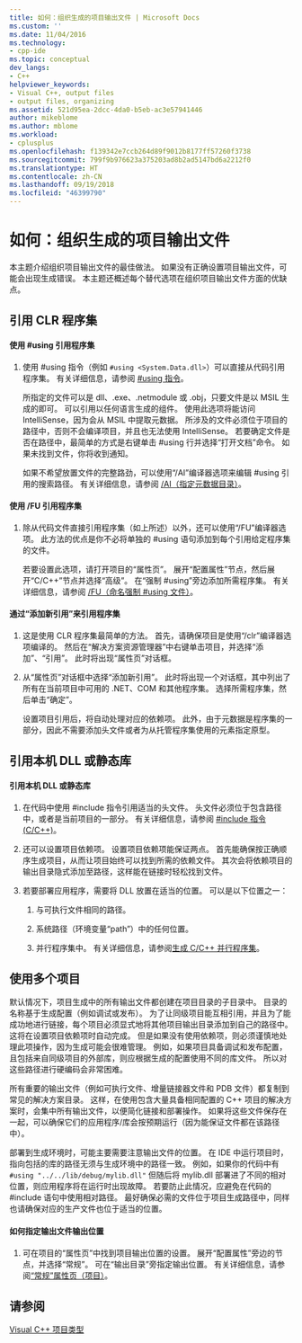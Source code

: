 ```yaml
---
title: 如何：组织生成的项目输出文件 | Microsoft Docs
ms.custom: ''
ms.date: 11/04/2016
ms.technology:
- cpp-ide
ms.topic: conceptual
dev_langs:
- C++
helpviewer_keywords:
- Visual C++, output files
- output files, organizing
ms.assetid: 521d95ea-2dcc-4da0-b5eb-ac3e57941446
author: mikeblome
ms.author: mblome
ms.workload:
- cplusplus
ms.openlocfilehash: f139342e7ccb264d89f9012b8177ff57260f3738
ms.sourcegitcommit: 799f9b976623a375203ad8b2ad5147bd6a2212f0
ms.translationtype: HT
ms.contentlocale: zh-CN
ms.lasthandoff: 09/19/2018
ms.locfileid: "46399790"
---
```

# <a name="how-to-organize-project-output-files-for-builds"></a>如何：组织生成的项目输出文件

本主题介绍组织项目输出文件的最佳做法。 如果没有正确设置项目输出文件，可能会出现生成错误。 本主题还概述每个替代选项在组织项目输出文件方面的优缺点。

## <a name="referencing-clr-assemblies"></a>引用 CLR 程序集

#### <a name="to-reference-assemblies-with-using"></a>使用 #using 引用程序集

1. 使用 #using 指令（例如 `#using <System.Data.dll>`）可以直接从代码引用程序集。 有关详细信息，请参阅 [#using 指令](../preprocessor/hash-using-directive-cpp.md)。

   所指定的文件可以是 dll、.exe、.netmodule 或 .obj，只要文件是以 MSIL 生成的即可。 可以引用以任何语言生成的组件。 使用此选项将能访问 IntelliSense，因为会从 MSIL 中提取元数据。 所涉及的文件必须位于项目的路径中，否则不会编译项目，并且也无法使用 IntelliSense。 若要确定文件是否在路径中，最简单的方式是右键单击 #using 行并选择“打开文档”命令。 如果未找到文件，你将收到通知。

   如果不希望放置文件的完整路劲，可以使用“/AI”编译器选项来编辑 #using 引用的搜索路径。 有关详细信息，请参阅 [/AI（指定元数据目录）](../build/reference/ai-specify-metadata-directories.md)。

#### <a name="to-reference-assemblies-with-fu"></a>使用 /FU 引用程序集

1. 除从代码文件直接引用程序集（如上所述）以外，还可以使用“/FU”编译器选项。 此方法的优点是你不必将单独的 #using 语句添加到每个引用给定程序集的文件。

   若要设置此选项，请打开项目的“属性页”。 展开“配置属性”节点，然后展开“C/C++”节点并选择“高级”。 在“强制 #using”旁边添加所需程序集。 有关详细信息，请参阅 [/FU（命名强制 #using 文件）](../build/reference/fu-name-forced-hash-using-file.md)。

#### <a name="to-reference-assemblies-with-add-new-reference"></a>通过“添加新引用”来引用程序集

1. 这是使用 CLR 程序集最简单的方法。 首先，请确保项目是使用“/clr”编译器选项编译的。 然后在“解决方案资源管理器”中右键单击项目，并选择“添加”、“引用”。 此时将出现“属性页”对话框。

1. 从“属性页”对话框中选择“添加新引用”。 此时将出现一个对话框，其中列出了所有在当前项目中可用的 .NET、COM 和其他程序集。 选择所需程序集，然后单击“确定”。

   设置项目引用后，将自动处理对应的依赖项。 此外，由于元数据是程序集的一部分，因此不需要添加头文件或者为从托管程序集使用的元素指定原型。

## <a name="referencing-native-dlls-or-static-libraries"></a>引用本机 DLL 或静态库

#### <a name="to-reference-native-dlls-or-static-libraries"></a>引用本机 DLL 或静态库

1. 在代码中使用 #include 指令引用适当的头文件。 头文件必须位于包含路径中，或者是当前项目的一部分。 有关详细信息，请参阅 [#include 指令 (C/C++)](../preprocessor/hash-include-directive-c-cpp.md)。

1. 还可以设置项目依赖项。 设置项目依赖项能保证两点。 首先能确保按正确顺序生成项目，从而让项目始终可以找到所需的依赖文件。 其次会将依赖项目的输出目录隐式添加至路径，这样能在链接时轻松找到文件。

1. 若要部署应用程序，需要将 DLL 放置在适当的位置。 可以是以下位置之一：

   1. 与可执行文件相同的路径。

   1. 系统路径（环境变量“path”）中的任何位置。

   1. 并行程序集中。 有关详细信息，请参阅[生成 C/C++ 并行程序集](../build/building-c-cpp-side-by-side-assemblies.md)。

## <a name="working-with-multiple-projects"></a>使用多个项目

默认情况下，项目生成中的所有输出文件都创建在项目目录的子目录中。 目录的名称基于生成配置（例如调试或发布）。 为了让同级项目能互相引用，并且为了能成功地进行链接，每个项目必须显式地将其他项目输出目录添加到自己的路径中。 这将在设置项目依赖项时自动完成。 但是如果没有使用依赖项，则必须谨慎地处理此项操作，因为生成可能会很难管理。 例如，如果项目具备调试和发布配置，且包括来自同级项目的外部库，则应根据生成的配置使用不同的库文件。 所以对这些路径进行硬编码会非常困难。

所有重要的输出文件（例如可执行文件、增量链接器文件和 PDB 文件）都复制到常见的解决方案目录。 这样，在使用包含大量具备相同配置的 C++ 项目的解决方案时，会集中所有输出文件，以便简化链接和部署操作。 如果将这些文件保存在一起，可以确保它们的应用程序/库会按预期运行（因为能保证文件都在该路径中）。

部署到生成环境时，可能主要需要注意输出文件的位置。 在 IDE 中运行项目时，指向包括的库的路径无须与生成环境中的路径一致。 例如，如果你的代码中有 `#using "../../lib/debug/mylib.dll"` 但随后将 mylib.dll 部署进了不同的相对位置，则应用程序将在运行时出现故障。 若要防止此情况，应避免在代码的 #include 语句中使用相对路径。 最好确保必需的文件位于项目生成路径中，同样也请确保对应的生产文件也位于适当的位置。

#### <a name="how-to-specify-where-output-files-go"></a>如何指定输出文件输出位置

1. 可在项目的“属性页”中找到项目输出位置的设置。 展开“配置属性”旁边的节点，并选择“常规”。 可在“输出目录”旁指定输出位置。 有关详细信息，请参阅[“常规”属性页（项目）](../ide/general-property-page-project.md)。

## <a name="see-also"></a>请参阅

[Visual C++ 项目类型](../ide/visual-cpp-project-types.md)